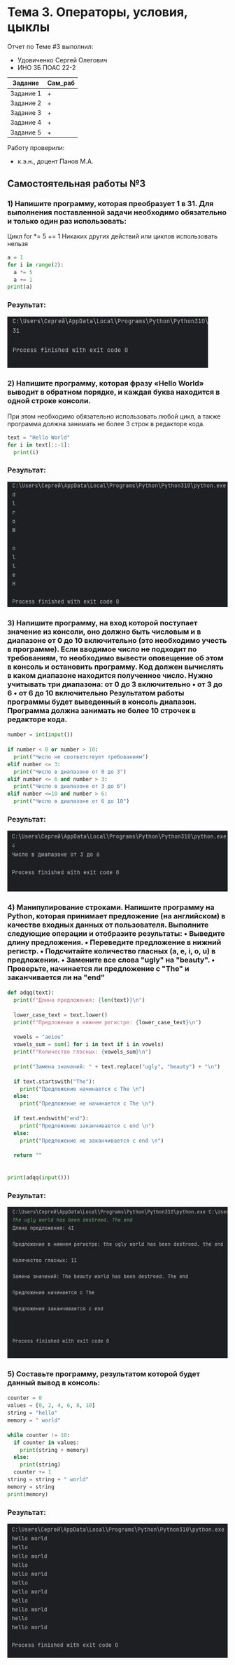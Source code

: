 # Тема 3. Операторы, условия, цыклы
Отчет по Теме #3 выполнил:
- Удовиченко Сергей Олегович
- ИНО ЗБ ПОАС 22-2

| Задание | Сам_раб |
| ------ | ------ |
| Задание 1 | + |
| Задание 2 | + |
| Задание 3 | + |
| Задание 4 | + |
| Задание 5 | + |

Работу проверили:
- к.э.н., доцент Панов М.А.
## Самостоятельная работы №3

### 1) Напишите программу, которая преобразует 1 в 31. Для выполнения поставленной задачи необходимо обязательно и только один раз использовать:
Цикл for
*= 5
+= 1
Никаких других действий или циклов использовать нельзя

```python
a = 1
for i in range(2):
  a *= 5
  a += 1
print(a)
```

### Результат:
![Меню](https://github.com/SergUdav/PI/blob/LR3/pic/1.png)


### 2) Напишите программу, которая фразу «Hello World» выводит в обратном порядке, и каждая буква находится в одной строке консоли. 
При этом необходимо обязательно использовать любой цикл, а также программа должна занимать не более 3 строк в редакторе кода.

```python
text = "Hello World"
for i in text[::-1]:
  print(i)
```

### Результат:
![Меню](https://github.com/SergUdav/PI/blob/LR3/pic/2.png)

### 3) Напишите программу, на вход которой поступает значение из консоли, оно должно быть числовым и в диапазоне от 0 до 10 включительно (это необходимо учесть в программе). Если вводимое число не подходит по требованиям, то необходимо вывести оповещение об этом в консоль и остановить программу. Код должен вычислять в каком диапазоне находится полученное число. Нужно учитывать три диапазона: от 0 до 3 включительно • от 3 до 6 • от 6 до 10 включительно Результатом работы программы будет выведенный в консоль диапазон. Программа должна занимать не более 10 строчек в редакторе кода.

```python
number = int(input())

if number < 0 or number > 10:
  print("Число не соответствует требованиям")
elif number <= 3:
  print("Число в диапазоне от 0 до 3")
elif number <= 6 and number > 3:
  print("Число в диапазоне от 3 до 6")
elif number <=10 and number > 6:
  print("Число в диапазоне от 6 до 10")
```

### Результат:
![Меню](https://github.com/SergUdav/PI/blob/LR3/pic/3.png)

### 4) Манипулирование строками. Напишите программу на Python, которая принимает предложение (на английском) в качестве входных данных от пользователя. Выполните следующие операции и отобразите результаты: • Выведите длину предложения. • Переведите предложение в нижний регистр. • Подсчитайте количество гласных (a, e, i, o, u) в предложении. • Замените все слова "ugly" на "beauty". • Проверьте, начинается ли предложение с "The" и заканчивается ли на "end"

```python
def adqq(text):
  print(f"Длина предложения: {len(text)}\n")

  lower_case_text = text.lower()
  print(f"Предложение в нижнем регистре: {lower_case_text}\n")

  vowels = "aeiou"
  vowels_sum = sum(1 for i in text if i in vowels)
  print(f"Количество гласных: {vowels_sum}\n")

  print("Замена значений: " + text.replace("ugly", "beauty") + "\n")

  if text.startswith("The"):
    print("Предложение начинается с The \n")
  else:
    print("Предложение не начинается с The \n")

  if text.endswith("end"):
    print("Предложение заканчивается с end \n")
  else:
    print("Предложение не заканчивается с end \n")

  return ""


print(adqq(input()))
```

### Результат:
![Меню](https://github.com/SergUdav/PI/blob/LR3/pic/4.png)

### 5) Составьте программу, результатом которой будет данный вывод в консоль:

```python
counter = 0
values = [0, 2, 4, 6, 8, 10]
string = "hello"
memory = " world"

while counter != 10:
  if counter in values:
    print(string + memory)
  else:
    print(string)
  counter += 1
string = string + " world"
memory = string
print(memory)
```

### Результат:
![Меню](https://github.com/SergUdav/PI/blob/LR3/pic/5.png)
